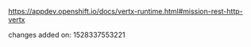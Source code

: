 https://appdev.openshift.io/docs/vertx-runtime.html#mission-rest-http-vertx

changes added on: 1528337553221
